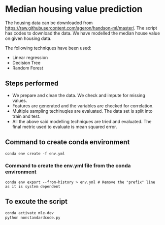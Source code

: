 # Median housing value prediction

The housing data can be downloaded from https://raw.githubusercontent.com/ageron/handson-ml/master/. The script has codes to download the data. We have modelled the median house value on given housing data. 

The following techniques have been used: 

 - Linear regression
 - Decision Tree
 - Random Forest

## Steps performed
 - We prepare and clean the data. We check and impute for missing values.
 - Features are generated and the variables are checked for correlation.
 - Multiple sampling techinuqies are evaluated. The data set is split into train and test.
 - All the above said modelling techniques are tried and evaluated. The final metric used to evaluate is mean squared error.

## Command to create conda environment
`conda env create -f env.yml`

### Command to create the env.yml file from the conda environment
`conda env export --from-history > env.yml # Remove the "prefix" line as it is system dependent`

## To excute the script
```bash
conda activate mle-dev
python nonstandardcode.py
```
